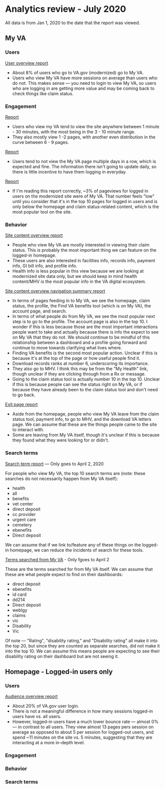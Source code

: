# Analytics review - July 2020

All data is from Jan 1, 2020 to the date that the report was viewed.

## My VA

### Users

[User overview report](https://analytics.google.com/analytics/web/?authuser=0#/report/visitors-overview/a50123418w177519031p184624291/_u.date00=20200101&_u.date01=20200712&_.useg=builtin1,userTBuj9_dPSF-sBQQO9Srv-g/)

- About 8% of users who go to VA.gov (modernized) go to My VA. 
- Users who view My VA have more sessions on average than users who do not. This makes sense — you need to login to view My VA, so users who are logging in are getting more value and may be coming back to check things like claim status.

### Engagement

[Report](https://analytics.google.com/analytics/web/?authuser=0#/report/visitors-engagement/a50123418w177519031p184624291/_u.date00=20200101&_u.date01=20200712&_.useg=userTBuj9_dPSF-sBQQO9Srv-g&histogramTab-sectionControl.sectionId=duration/)

- Users who view my VA tend to view the site anywhere between 1 minute - 30 minutes, with the most being in the 3 - 10 minute range.
- They also mostly view 1 -2 pages, with another even distribution in the curve between 6 - 9 pages.

[Report](https://analytics.google.com/analytics/web/?authuser=0#/report/visitors-cohort/a50123418w177519031p184624291/_u.date00=20200101&_u.date01=20200712&_.useg=userTBuj9_dPSF-sBQQO9Srv-g/)

- Users tend to not view the My VA page multiple days in a row, which is expected and fine. The information there isn't going to update daily, so there is little incentive to have them logging in everyday.

[Report](https://analytics.google.com/analytics/web/?authuser=0#/report/content-overview/a50123418w177519031p184624291/_u.date00=20200101&_u.date01=20200712&_.useg=usersYzZ0EUDT4uJLecPmCwn3Q&overview-dimensionSummary.selectedGroup=sitecontent&overview-dimensionSummary.selectedDimension=analytics.pageTitle/)

- If I'm reading this report correctly, ~3% of pageviews for logged in users on the modernized site were of My VA. That number feels "low" until you consider that it's in the top 10 pages for logged in users and is only below the homepage and claim status-related content, which is the most popular tool on the site.

### Behavior

[Site content overview report](https://analytics.google.com/analytics/web/?authuser=0#/report/content-pages/a50123418w177519031p184624291/_u.date00=20200101&_u.date01=20200712&_.useg=userTBuj9_dPSF-sBQQO9Srv-g&explorer-table.plotKeys=%5B%5D&explorer-table.rowStart=0&explorer-table.rowCount=25/)

- People who view My VA are mostly interested in viewing their claim status. This is probably the most important thing we can feature on the logged-in homepage.
- These users are also interested in facilities info, records info, payment info, GI bill info, and profile info.
- Health info is less popular in this view because we are looking at modernized site data only, but we should keep in mind health content/MHV is the most popular info in the VA digital ecosystem.

[Site content overview navigation summary report](https://analytics.google.com/analytics/web/?authuser=0#/report/content-pages/a50123418w177519031p184624291/_u.date00=20200101&_u.date01=20200712&_.useg=userTBuj9_dPSF-sBQQO9Srv-g&explorer-table.plotKeys=%5B%5D&explorer-table.rowStart=0&explorer-table.rowCount=25&_r.tabId=navigationsummary&_r.drilldown=analytics.pagePath:~2Fmy-va~2Findex.html/)

- In terms of pages feeding in to My VA, we see the homepage, claim status, the profile, the Find VA benefits tool (which is on My VA), the account page, and search.
- In terms of what people do from My VA, we see the most popular next step is to go to the profile. The account page is also in the top 10. I wonder if this is less because those are the most important interactions people want to take and actually because there is info the expect to see on My VA that they do not. We should continue to be mindful of this relationship between a dashboard and a profile going forward and continue to move towards clarifying what lives where.
- Finding VA benefits is the second most popular action. Unclear if this is because it's at the top of the page or how useful people find it.
- Download records ranks at number 6, underscoring its importance.
- They also go to MHV. I think this may be from the "My Health" link, though unclear if they are clicking through from a Rx or message.
- Going to the claim status tool is actually number 10 in the top 10. Unclear if this is because people can see the status right on My VA, or if because they have already been to the claim status tool and don't need to go back.

[Exit page report](https://analytics.google.com/analytics/web/?authuser=0#/report/content-exit-pages/a50123418w177519031p184624291/_u.date00=20200101&_u.date01=20200712&_.useg=userTBuj9_dPSF-sBQQO9Srv-g/)

- Aside from the homepage, people who view My VA leave from the claim status tool, payment info, to go to MHV, and the download VA letters page. We can assume that these are the things people came to the site to interact with.
- Some are leaving from My VA itself, though it's unclear if this is because they found what they were looking for or didn't.

### Search terms

[Search term report](https://analytics.google.com/analytics/web/?authuser=0#/report/content-site-search-search-terms/a50123418w177519031p184624291/_u.date00=20200101&_u.date01=20200712&_.useg=userTBuj9_dPSF-sBQQO9Srv-g/) — Only goes to April 2, 2020

For people who view My VA, the top 10 search terms are (note: these searches do not necessarily happen from My VA itself):

- health
- all
- benefits
- vet center
- direct deposit
- cc provider
- urgent care
- cemetery
- ebenefits
- Direct deposit

We can assume that if we link to/feature any of these things on the logged-in homepage, we can reduce the incidents of search for these tools.

[Terms searched from My VA](https://analytics.google.com/analytics/web/?authuser=0#/report/content-site-search-pages/a50123418w177519031p184624291/_u.date00=20200101&_u.date01=20200712&_.useg=userTBuj9_dPSF-sBQQO9Srv-g&explorer-table.plotKeys=%5B%5D&_r.drilldown=analytics.searchStartPage:~2Fmy-va~2Findex.html/) - Only fgoes to April 2

These are the terms searched for from My VA itself. We can assume that these are what people expect to find on their dashboards:

- direct deposit
- ebenefits
- id card
- dd214
- Direct deposit
- weblgy
- claims
- vic
- Disability
- Vic

Of note — "Rating", "disability rating," and "Disability rating" all make it into the top 20, but since they are counted as separate searches, did not make it into the top 10. We can assume this means people are expecting to see their disability rating on their dashboard but are not seeing it.

## Homepage - Logged-in users only

### Users

[Audience overview report](https://analytics.google.com/analytics/web/?authuser=0#/report/visitors-overview/a50123418w177519031p184624291/_u.date00=20200101&_u.date01=20200712&_.useg=builtin1,usersYzZ0EUDT4uJLecPmCwn3Q/)

- About 20% of VA.gov user login.
- There is not a meaningful difference in how many sessions logged-in users have vs. all users. 
- However, logged-in users have a much lower bounce rate — almost 0% — in contrast to all users. They view almost 13 pages pers session on average as opposed to about 5 per session for logged-out users, and spend ~11 minutes on the site vs. 5 minutes, suggesting that they are interacting at a more in-depth level.




### Engagement

### Behavior

### Search terms
